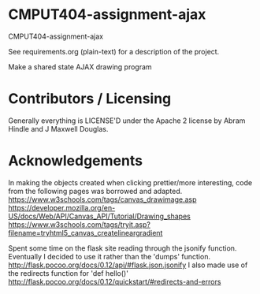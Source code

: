 CMPUT404-assignment-ajax
==============================

CMPUT404-assignment-ajax

See requirements.org (plain-text) for a description of the project.

Make a shared state AJAX drawing program

Contributors / Licensing
========================

Generally everything is LICENSE'D under the Apache 2 license by Abram Hindle and J Maxwell Douglas.

Acknowledgements
========================

In making the objects created when clicking prettier/more interesting, code from the following pages was borrowed and adapted.
https://www.w3schools.com/tags/canvas_drawimage.asp
https://developer.mozilla.org/en-US/docs/Web/API/Canvas_API/Tutorial/Drawing_shapes
https://www.w3schools.com/tags/tryit.asp?filename=tryhtml5_canvas_createlineargradient

Spent some time on the flask site reading through the jsonify function.
Eventually I decided to use it rather than the 'dumps' function.
http://flask.pocoo.org/docs/0.12/api/#flask.json.jsonify
I also made use of the redirects function for 'def hello()'
http://flask.pocoo.org/docs/0.12/quickstart/#redirects-and-errors
